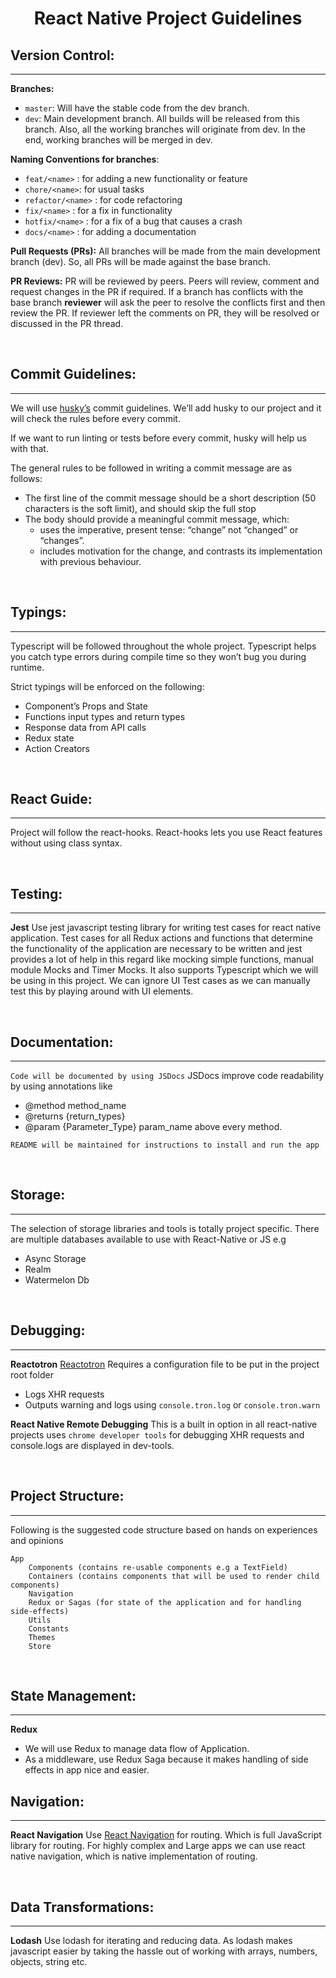 <center> <h1>React Native Project Guidelines</h1> </center>

## Version Control:
---

**Branches:**

- `master`: Will have the stable code from the dev branch.
- `dev`: Main development branch. All builds will be released from this branch. Also, all the working branches will originate from dev. In the end, working branches will be merged in dev.

**Naming Conventions for branches**:

- `feat/<name>` : for adding a new functionality or feature
- `chore/<name>`: for usual tasks
- `refactor/<name>` : for code refactoring
- `fix/<name>` : for a fix in functionality
- `hotfix/<name>` : for a fix of a bug that causes a crash
- `docs/<name>` : for adding a documentation

**Pull Requests (PRs):**
All branches will be made from the main development branch (dev). So, all PRs will be made against the base branch.

**PR Reviews:**
PR will be reviewed by peers. Peers will review, comment and request changes in the PR if required. If a branch has conflicts with the base branch **reviewer** will ask the peer to resolve the conflicts first and then review the PR. If reviewer left the comments on PR, they will be resolved or discussed in the PR thread.

<br>

## Commit Guidelines:

---

We will use [husky’s](https://github.com/typicode/husky) commit guidelines. We’ll add husky to our project and it will check the rules before every commit.

If we want to run linting or tests before every commit, husky will help us with that.

The general rules to be followed in writing a commit message are as follows:

- The first line of the commit message should be a short description (50 characters is the soft limit), and should skip the full stop
- The body should provide a meaningful commit message, which:
  - uses the imperative, present tense: “change” not “changed” or “changes”.
  - includes motivation for the change, and contrasts its implementation with previous behaviour.

<br>

## Typings:

---

Typescript will be followed throughout the whole project. Typescript helps you catch type errors during compile time so they won’t bug you during runtime.

Strict typings will be enforced on the following:

- Component’s Props and State
- Functions input types and return types
- Response data from API calls
- Redux state
- Action Creators

<br>

## React Guide:

---
Project will follow the react-hooks. React-hooks lets you use React features without using class syntax.

<br>

## Testing:

---
**Jest**
Use jest javascript testing library for writing test cases for react native application. Test cases for all Redux actions and functions that determine the functionality of the application are necessary to be written and jest provides a lot of help in this regard like mocking simple functions, manual module Mocks and Timer Mocks. It also supports Typescript which we will be using in this project. We can ignore UI Test cases as we can manually test this by playing around with UI elements.

<br>

## Documentation:

---
`Code will be documented by using JSDocs`
JSDocs improve code readability by using annotations like

- @method method_name
- @returns {return_types}
- @param {Parameter_Type} param_name
  above every method.

`README will be maintained for instructions to install and run the app`

<br>

## Storage:

---
The selection of storage libraries and tools is totally project specific. There are multiple databases available to use with React-Native or JS e.g

- Async Storage
- Realm
- Watermelon Db

<br>

## Debugging:

---

**Reactotron**
[Reactotron](https://github.com/infinitered/reactotron) Requires a configuration file to be put in the project root folder

- Logs XHR requests
- Outputs warning and logs using `console.tron.log` or `console.tron.warn`

**React Native Remote Debugging**
This is a built in option in all react-native projects uses `chrome developer tools` for debugging XHR requests and console.logs are displayed in dev-tools.

<br>

## Project Structure:

---
Following is the suggested code structure based on hands on experiences and opinions

```
App
    Components (contains re-usable components e.g a TextField)
    Containers (contains components that will be used to render child components)
    Navigation
    Redux or Sagas (for state of the application and for handling side-effects)
    Utils
    Constants
    Themes
    Store
```

<br>

## State Management:

---

**Redux**

- We will use Redux to manage data flow of Application.
- As a middleware, use Redux Saga because it makes handling of side effects in app nice and easier.
  <br>

## Navigation:

---

**React Navigation**
Use [React Navigation](https://reactnavigation.org/docs/en/getting-started.html) for routing. Which is full JavaScript library for routing. For highly complex and Large apps we can use react native navigation, which is native implementation of routing.

<br>

## Data Transformations:

---

**Lodash**
Use lodash for iterating and reducing data. As lodash makes javascript easier by taking the hassle out of working with arrays, numbers, objects, string etc.
